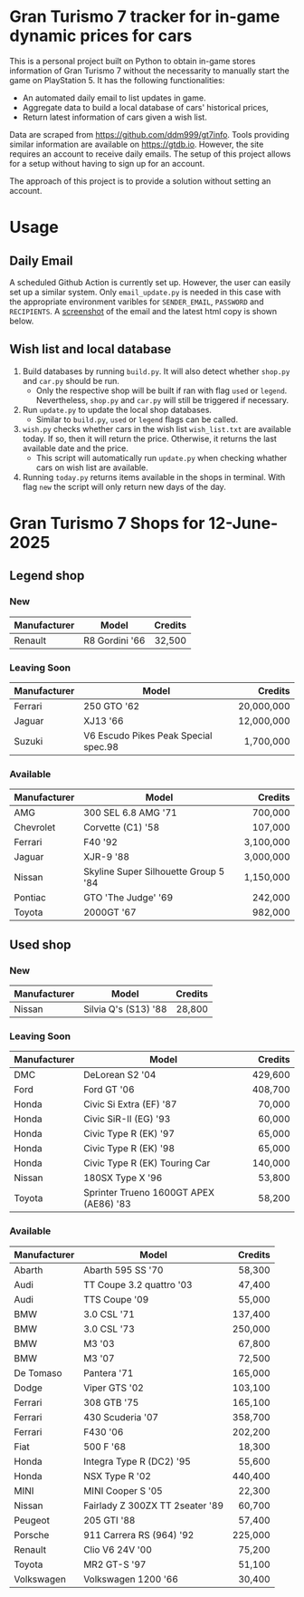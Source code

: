 # Gran Turismo 7 tracker for in-game dynamic prices for cars

This is a personal project built on Python to obtain in-game stores information of Gran Turismo 7 without the necessarity to manually start the game on PlayStation 5. It has the following functionalities:

- An automated daily email to list updates in game.
- Aggregate data to build a local database of cars' historical prices,
- Return latest information of cars given a wish list.

Data are scraped from https://github.com/ddm999/gt7info. Tools providing similar information are available on https://gtdb.io. However, the site requires an account to receive daily emails. The setup of this project allows for a setup without having to sign up for an account.

The approach of this project is to provide a solution without setting an account.

# Usage

## Daily Email

A scheduled Github Action is currently set up. However, the user can easily set up a similar system. Only `email_update.py` is needed in this case with the appropriate environment varibles for `SENDER_EMAIL`, `PASSWORD` and `RECIPIENTS`. A [screenshot](https://raw.githubusercontent.com/marcohoucheng/Gran-Turismo-7-Price-Tracker/main/data/email_screenshot.png) of the email and the latest html copy is shown below.

## Wish list and local database

1. Build databases by running `build.py`. It will also detect whether `shop.py` and `car.py` should be run.
    - Only the respective shop will be built if ran with flag `used` or `legend`. Nevertheless, `shop.py` and `car.py` will still be triggered if necessary.
2. Run `update.py` to update the local shop databases.
    - Similar to `build.py`, `used` or `legend` flags can be called.
3. `wish.py` checks whether cars in the wish list `wish_list.txt` are available today. If so, then it will return the price. Otherwise, it returns the last available date and the price.
    - This script will automatically run `update.py` when checking whather cars on wish list are available.
4. Running `today.py` returns items available in the shops in terminal. With flag `new` the script will only return new days of the day.


# Gran Turismo 7 Shops for 12-June-2025



## Legend shop

### New
 | Manufacturer | Model | Credits |
 | --- | --- | --: |
|Renault|R8 Gordini '66|32,500|

### Leaving Soon
 | Manufacturer | Model | Credits |
 | --- | --- | --: |
|Ferrari|250 GTO '62|20,000,000|
|Jaguar|XJ13 '66|12,000,000|
|Suzuki|V6 Escudo Pikes Peak Special spec.98|1,700,000|

### Available
 | Manufacturer | Model | Credits |
 | --- | --- | --: |
|AMG|300 SEL 6.8 AMG '71|700,000|
|Chevrolet|Corvette (C1) '58|107,000|
|Ferrari|F40 '92|3,100,000|
|Jaguar|XJR-9 '88|3,000,000|
|Nissan|Skyline Super Silhouette Group 5 '84|1,150,000|
|Pontiac|GTO 'The Judge' '69|242,000|
|Toyota|2000GT '67|982,000|


## Used shop

### New
 | Manufacturer | Model | Credits |
 | --- | --- | --: |
|Nissan|Silvia Q's (S13) '88|28,800|

### Leaving Soon
 | Manufacturer | Model | Credits |
 | --- | --- | --: |
|DMC|DeLorean S2 '04|429,600|
|Ford|Ford GT '06|408,700|
|Honda|Civic Si Extra (EF) '87|70,000|
|Honda|Civic SiR-II (EG) '93|60,000|
|Honda|Civic Type R (EK) '97|65,000|
|Honda|Civic Type R (EK) '98|65,000|
|Honda|Civic Type R (EK) Touring Car|140,000|
|Nissan|180SX Type X '96|53,800|
|Toyota|Sprinter Trueno 1600GT APEX (AE86) '83|58,200|

### Available
 | Manufacturer | Model | Credits |
 | --- | --- | --: |
|Abarth|Abarth 595 SS '70|58,300|
|Audi|TT Coupe 3.2 quattro '03|47,400|
|Audi|TTS Coupe '09|55,000|
|BMW|3.0 CSL '71|137,400|
|BMW|3.0 CSL '73|250,000|
|BMW|M3 '03|67,800|
|BMW|M3 '07|72,500|
|De Tomaso|Pantera '71|165,000|
|Dodge|Viper GTS '02|103,100|
|Ferrari|308 GTB '75|165,100|
|Ferrari|430 Scuderia '07|358,700|
|Ferrari|F430 '06|202,200|
|Fiat|500 F '68|18,300|
|Honda|Integra Type R (DC2) '95|55,600|
|Honda|NSX Type R '02|440,400|
|MINI|MINI Cooper S '05|22,300|
|Nissan|Fairlady Z 300ZX TT 2seater '89|60,700|
|Peugeot|205 GTI '88|57,400|
|Porsche|911 Carrera RS (964) '92|225,000|
|Renault|Clio V6 24V '00|75,200|
|Toyota|MR2 GT-S '97|51,100|
|Volkswagen|Volkswagen 1200 '66|30,400|
